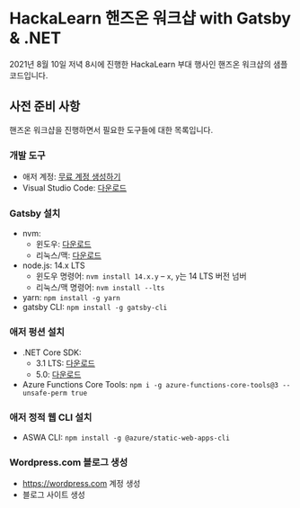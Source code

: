# HackaLearn 핸즈온 워크샵 with Gatsby & .NET #

2021년 8월 10일 저녁 8시에 진행한 HackaLearn 부대 행사인 핸즈온 워크샵의 샘플 코드입니다.

## 사전 준비 사항 ##

핸즈온 워크샵을 진행하면서 필요한 도구들에 대한 목록입니다.


### 개발 도구 ###

* 애저 계정: [무료 계정 생성하기](https://azure.microsoft.com/ko-kr/free/?WT.mc_id=devcloud-33673-juyoo&ocid=AID3035096)
* Visual Studio Code: [다운로드](https://code.visualstudio.com/?WT.mc_id=devcloud-33673-juyoo&ocid=AID3035096)


### Gatsby 설치 ###

* nvm:
  * 윈도우: [다운로드](https://github.com/coreybutler/nvm-windows)
  * 리눅스/맥: [다운로드](https://github.com/nvm-sh/nvm)
* node.js: 14.x LTS
  * 윈도우 명령어: `nvm install 14.x.y` &ndash; `x`, `y`는 14 LTS 버전 넘버
  * 리눅스/맥 명령어: `nvm install --lts`
* yarn: `npm install -g yarn`
* gatsby CLI: `npm install -g gatsby-cli`


### 애저 펑션 설치 ###

* .NET Core SDK:
  * 3.1 LTS: [다운로드](https://dotnet.microsoft.com/download/dotnet/3.1?WT.mc_id=devcloud-33673-juyoo&ocid=AID3035096)
  * 5.0: [다운로드](https://dotnet.microsoft.com/download/dotnet/5.0?WT.mc_id=devcloud-33673-juyoo&ocid=AID3035096)
* Azure Functions Core Tools: `npm i -g azure-functions-core-tools@3 --unsafe-perm true`


### 애저 정적 웹 CLI 설치 ###

* ASWA CLI: `npm install -g @azure/static-web-apps-cli`


### Wordpress.com 블로그 생성 ###

* https://wordpress.com 계정 생성
* 블로그 사이트 생성
